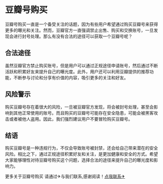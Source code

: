# 豆瓣号购买

豆瓣号购买一直是一个备受关注的话题，因为有些用户希望通过购买豆瓣号来获得更多的曝光和关注。然而，豆瓣官方一直强调禁止出售、购买和交换账号，一旦发现会进行封号处理。那么有没有合法的途径可以获取一个豆瓣号呢？

## 合法途径

虽然豆瓣官方禁止购买账号，但是用户可以通过正规途径申请账号，然后通过不断活跃和积累好友来提升自己的曝光度。此外，用户还可以利用豆瓣提供的推荐功能，不断参与讨论和分享有价值的内容，吸引更多的关注和好友。

## 风险警示

购买豆瓣号存在着很大的风险，一旦被豆瓣官方发现，将会被封号处理，甚至会影响到其他正常使用的账号。而且购买的豆瓣号可能存在安全隐患，可能会被黑客攻击或者被他人盗用。因此，我们强烈建议用户不要冒险购买豆瓣号。

## 结语

购买豆瓣号是一种违规行为，不仅会导致账号被封禁，还会给自己带来潜在的安全风险。相比之下，通过正规途径积累好友和关注，是更加健康和安全的方式。希望大家能够理性对待豆瓣号购买这个问题，选择合法的途径来提升自己的曝光度和影响力。

更多关于豆瓣号购买 请通过✈与我们联系,感谢阅读！[点我联系✈](https://blog.k02.cc)